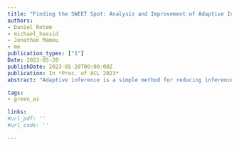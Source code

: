 ```yaml
---
title: "Finding the SWEET Spot: Analysis and Improvement of Adaptive Inference in Low Resource Settings"
authors:
- Daniel Rotem
- michael_hassid
- Jonathan Mamou
- me
publication_types: ["1"]
Date: 2023-05-20
publishDate: 2023-05-20T00:00:00Z
publication: In *Proc. of ACL 2023*
abstract: "Adaptive inference is a simple method for reducing inference costs. The method works by maintaining multiple classifiers of different capacities, and allocating resources to each test instance according to its difficulty. In this work, we compare the two main approaches for adaptive inference, Early-Exit and Multi-Model, when training data is limited. First, we observe that for models with the same architecture and size, individual Multi-Model classifiers outperform their Early-Exit counterparts by an average of 2.3%. We show that this gap is caused by Early-Exit classifiers sharing model parameters during training, resulting in conflicting gradient updates of model weights. We find that despite this gap, Early-Exit still provides a better speed-accuracy trade-off due to the overhead of the Multi-Model approach. To address these issues, we propose SWEET (Separating Weights for Early-Exit Transformers) an Early-Exit fine-tuning method that assigns each classifier its own set of unique model weights, not updated by other classifiers. We compare SWEET's speed-accuracy curve to standard Early-Exit and Multi-Model baselines and find that it outperforms both methods at fast speeds while maintaining comparable scores to Early-Exit at slow speeds. Moreover, SWEET individual classifiers outperform Early-Exit ones by 1.1% on average. SWEET enjoys the benefits of both methods, paving the way for further reduction of inference costs in NLP."

tags:
- green_ai

links:
#url_pdf: ''
#url_code: ''

---
```

